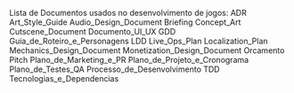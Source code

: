 Lista de Documentos usados no desenvolvimento de jogos:
ADR
Art_Style_Guide
Audio_Design_Document
Briefing
Concept_Art
Cutscene_Document
Documento_UI_UX
GDD
Guia_de_Roteiro_e_Personagens
LDD
Live_Ops_Plan
Localization_Plan
Mechanics_Design_Document
Monetization_Design_Document
Orcamento
Pitch
Plano_de_Marketing_e_PR
Plano_de_Projeto_e_Cronograma
Plano_de_Testes_QA
Processo_de_Desenvolvimento
TDD
Tecnologias_e_Dependencias